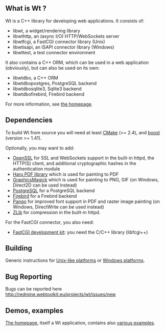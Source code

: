 What is Wt ?
------------

Wt is a C++ library for developing web applications. It consists of:

- libwt, a widget/rendering library
- libwthttp, an (async I/O) HTTP/WebSockets server
- libwtfcgi, a FastCGI connector library (Unix)
- libwtisapi, an ISAPI connector library (Windows)
- libwttest, a test connector environment

It also contains a C++ ORM, which can be used in a web application
(obviously), but can also be used on its own:

- libwtdbo, a C++ ORM
- libwtdbopostgres, PostgreSQL backend
- libwtdbosqlite3, Sqlite3 backend
- libwtdbofirebird, Firebird backend

For more information, see [the homepage](http://www.webtoolkit.eu/wt
"Wt homepage").

Dependencies
------------

To build Wt from source you will need at least
[CMake](http://www.cmake.org/CMake) (>= 2.4), and
[boost](http://www.boost.org) (version >= 1.41).

Optionally, you may want to add:

- [OpenSSL](http://www.openssl.org) for SSL and WebSockets support in
  the built-in httpd, the HTTP(S) client, and additional cryptographic
  hashes in the authentication module
- [Haru PDF library](http://libharu.org) which is used for painting to PDF
- [GraphicsMagick](http://www.graphicsmagick.org/) which is used for painting
  to PNG, GIF (on Windows, Direct2D can be used instead)
- [PostgreSQL](http://www.posgresql.org/) for a PostgreSQL backend
- [Firebird](http://www.firebirdsql.org/) for a Firebird backend
- [Pango](http://www.pango.org/) for improved font support in PDF and raster
  image painting (on Windows, DirectWrite can be used instead)
- [ZLib](http://zlib.net/) for compression in the built-in httpd.

For the FastCGI connector, you also need:

- [FastCGI development kit](http://www.fastcgi.com/): you need the
  C/C++ library (libfcgi++)

Building
--------

Generic instructions for [Unix-like
platforms](http://www.webtoolkit.eu/wt/doc/reference/html/InstallationUnix.html)
or [Windows
platforms](http://www.webtoolkit.eu/wt/doc/reference/html/InstallationWindows.html).

Bug Reporting
-------------
Bugs can be reported here
http://redmine.webtoolkit.eu/projects/wt/issues/new

Demos, examples
---------------

[The homepage](http://www.webtoolkit.eu/wt), itself a Wt application,
contains also [various examples](http://www.webtoolkit.eu/wt/examples).
